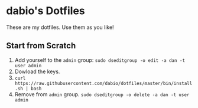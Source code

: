 # dabio's Dotfiles

These are my dotfiles. Use them as you like!

## Start from Scratch

1. Add yourself to the `admin` group:
   `sudo dseditgroup -o edit -a dan -t user admin`
2. Dowload the keys.
3. `curl https://raw.githubusercontent.com/dabio/dotfiles/master/bin/install.sh | bash`
4. Remove from `admin` group.
   `sudo dseditgroup -o delete -a dan -t user admin`
